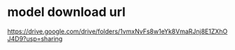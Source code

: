 # model download url
https://drive.google.com/drive/folders/1vmxNvFs8w1eYk8VmaRJnj8E1ZXhOJ4D9?usp=sharing

